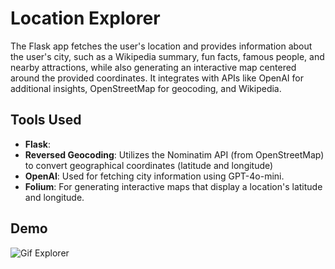 # Location Explorer

The Flask app fetches the user's location and provides information about the user's city, such as a Wikipedia summary, fun facts, famous people, and nearby attractions, while also generating an interactive map centered around the provided coordinates. It integrates with APIs like OpenAI for additional insights, OpenStreetMap for geocoding, and Wikipedia.

## Tools Used
- **Flask**: 
- **Reversed Geocoding**: Utilizes the Nominatim API (from OpenStreetMap) to convert geographical coordinates (latitude and longitude) 
- **OpenAI**: Used for fetching city information using GPT-4o-mini.
- **Folium**: For generating interactive maps that display a location's latitude and longitude.

## Demo
![Gif Explorer](static/gif_geolocation_explorer.gif)